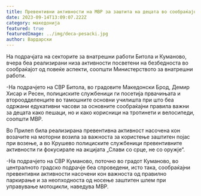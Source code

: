 ```yaml
---
title: Превентивни активности на МВР за заштита на децата во сообраќајот
date: 2023-09-14T13:09:07.222Z
category: македонија
featured: true
featuredImage: ../img/deca-pesacki.jpg
author: Вардарски
---
```

<!--StartFragment-->

На подрачјата на секторите за внатрешни работи Битола и Куманово, вчера беа реализирани низа активности посветени на безбедноста во сообраќајот од повеќе аспекти, соопшти Министерството за внатрешни работи.

\-На подрачјето на СВР Битола, во градовите Македонски Брод, Демир Хисар и Ресен, полициските службеници ги посетија првачињата и второодделенците во тамошните основни училишта при што беа одржани едукативни часови за основните сообраќајни правила важни за децата како пешаци, но и како корисници на тротинети и велосипеди, соопшти МВР.

<!--EndFragment--><!--StartFragment-->

Во Прилеп била реализирана превентивна активност насочена кон возачите на моторни возила за важноста за користење заштитен појас при возење, а во Крушево полициските службеници превентивните активности ги фокусирале на акцијата „Слави со срце, не со оружје“.

\-На подрачјето на СВР Куманово, поточно во градот Куманово, во централното градско подрачје беа спроведени, исто така, сообраќајни превентивни активности насочени кон важноста од правилно паркирање и за неопходноста од носење заштитен шлем при управување мотоцикли, наведува МВР. 

<!--EndFragment-->